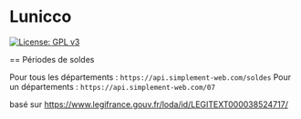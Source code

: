 Lunicco
============

[![License: GPL v3](https://img.shields.io/badge/License-GPL%20v3-blue.svg?style=flat-square)](http://www.gnu.org/licenses/gpl-3.0)

== Périodes de soldes

Pour tous les départements : `https://api.simplement-web.com/soldes`
Pour un départements : `https://api.simplement-web.com/07`

basé sur https://www.legifrance.gouv.fr/loda/id/LEGITEXT000038524717/

